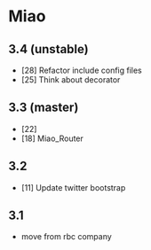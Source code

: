 # Miao

## 3.4 (unstable)
 * [28] Refactor include config files
 * [25] Think about decorator

## 3.3 (master)
 * [22]
 * [18] Miao_Router

## 3.2
 * [11] Update twitter bootstrap

## 3.1
 * move from rbc company